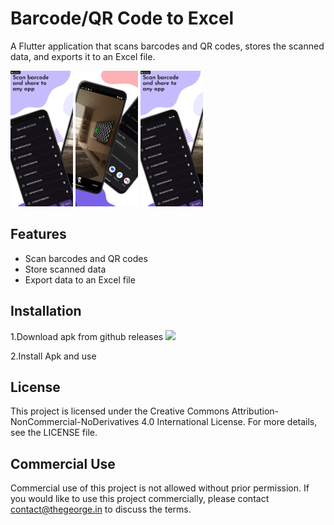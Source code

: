 # Barcode/QR Code to Excel

A Flutter application that scans barcodes and QR codes, stores the scanned data, and exports it to an Excel file.

<p float="left">
  <img src="https://github.com/geoseiden/barqr-to-excel/blob/main/assets/screenshot1.png?raw=true" width="100" />
  <img src="https://github.com/geoseiden/barqr-to-excel/blob/main/assets/screenshot2.png?raw=true" width="100" /> 
  <img src="https://github.com/geoseiden/barqr-to-excel/blob/main/assets/screenshot1.png?raw=true" width="100" />
</p>

## Features

- Scan barcodes and QR codes
- Store scanned data
- Export data to an Excel file

## Installation

1.Download apk from github releases
[<img src="https://github.githubassets.com/assets/GitHub-Mark-ea2971cee799.png">](https://github.com/geoseiden/barqr-to-excel/releases)

2.Install Apk and use

## License

This project is licensed under the Creative Commons Attribution-NonCommercial-NoDerivatives 4.0 International License. For more details, see the LICENSE file.

## Commercial Use

Commercial use of this project is not allowed without prior permission. If you would like to use this project commercially, please contact contact@thegeorge.in to discuss the terms.
